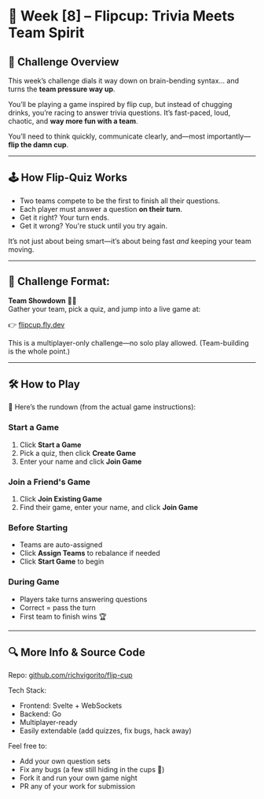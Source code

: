 # 🧠 Week [8] – Flipcup: Trivia Meets Team Spirit

## 📝 Challenge Overview  
This week’s challenge dials it way down on brain-bending syntax... and turns the **team pressure way up**.  

You’ll be playing a game inspired by flip cup, but instead of chugging drinks, you’re racing to answer trivia questions. It’s fast-paced, loud, chaotic, and **way more fun with a team**.  

You’ll need to think quickly, communicate clearly, and—most importantly—**flip the damn cup**.

---

## 🕹️ How Flip-Quiz Works

- Two teams compete to be the first to finish all their questions.
- Each player must answer a question **on their turn**.
- Get it right? Your turn ends.
- Get it wrong? You're stuck until you try again.

It’s not just about being smart—it’s about being fast *and* keeping your team moving.

---

## 🎯 Challenge Format:  
**Team Showdown** 👥💥  
Gather your team, pick a quiz, and jump into a live game at:

👉 [flipcup.fly.dev](https://flipcup.fly.dev)

This is a multiplayer-only challenge—no solo play allowed. (Team-building is the whole point.)

---

## 🛠️ How to Play  
📘 Here’s the rundown (from the actual game instructions):

### Start a Game  
1. Click **Start a Game**  
2. Pick a quiz, then click **Create Game**  
3. Enter your name and click **Join Game**

### Join a Friend's Game  
1. Click **Join Existing Game**  
2. Find their game, enter your name, and click **Join Game**

### Before Starting  
- Teams are auto-assigned  
- Click **Assign Teams** to rebalance if needed  
- Click **Start Game** to begin

### During Game  
- Players take turns answering questions  
- Correct = pass the turn  
- First team to finish wins 🏆

---

## 🔍 More Info & Source Code

Repo: [github.com/richvigorito/flip-cup](https://github.com/richvigorito/flip-cup)

Tech Stack:
- Frontend: Svelte + WebSockets
- Backend: Go
- Multiplayer-ready
- Easily extendable (add quizzes, fix bugs, hack away)

Feel free to:
- Add your own question sets  
- Fix any bugs (a few still hiding in the cups 👀)  
- Fork it and run your own game night  
- PR any of your work for submission

